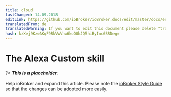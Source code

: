```yaml
---
title: cloud
lastChanged: 14.09.2018
editLink: https://github.com/ioBroker/ioBroker.docs/edit/master/docs/en/cloud/alexacustom.md
translatedFrom: de
translatedWarning: If you want to edit this document please delete "translatedFrom" field, elsewise this document will be translated automatically again
hash: kzXej9KzwAKqF9RkVwVhw6koO0hJQ5hiByInc6BRDeg=
---
```

# The Alexa Custom skill
?> ***This is a placeholder***.<br><br> Help ioBroker and expand this article. Please note the [ioBroker Style Guide](community/styleguidedoc) so that the changes can be adopted more easily.